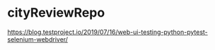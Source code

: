 # cityReviewRepo

https://blog.testproject.io/2019/07/16/web-ui-testing-python-pytest-selenium-webdriver/
